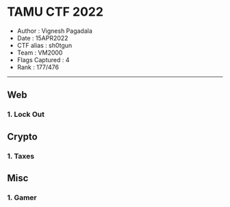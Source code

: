 # TAMU CTF 2022

* Author			: Vignesh Pagadala
* Date				: 15APR2022
* CTF alias 		: sh0tgun
* Team 				: VM2000
* Flags Captured	: 4
* Rank				: 177/476

---

## Web
### 1. Lock Out


## Crypto
### 1. Taxes


## Misc
### 1. Gamer